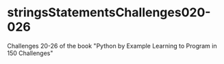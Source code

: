 # stringsStatementsChallenges020-026
Challenges 20-26 of the book "Python by Example Learning to Program in 150 Challenges"
